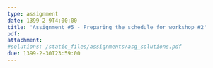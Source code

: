 ```yaml
---
type: assignment
date: 1399-2-9T4:00:00
title: 'Assignment #5 - Preparing the schedule for workshop #2'
pdf: 
attachment: 
#solutions: /static_files/assignments/asg_solutions.pdf
due: 1399-2-30T23:59:00
---
```


